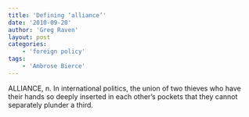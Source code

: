 ```yaml
---
title: 'Defining ‘alliance’'
date: '2010-09-20'
author: 'Greg Raven'
layout: post
categories:
    - 'foreign policy'
tags:
    - 'Ambrose Bierce'
---
```


ALLIANCE, n. In international politics, the union of two thieves who have their hands so deeply inserted in each other’s pockets that they cannot separately plunder a third.